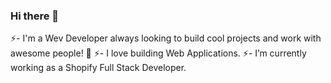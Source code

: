 ### Hi there 👋

⚡- I'm a Wev Developer always looking to build cool projects and work with awesome people! 🧪
⚡- I love building Web Applications.
⚡- I’m currently working as a Shopify Full Stack Developer.




<!--
**ajay399/ajay399** is a ✨ _special_ ✨ repository because its `README.md` (this file) appears on your GitHub profile.

Here are some ideas to get you started:

- 🔭 I’m currently working on ...
- 🌱 I’m currently learning ...
- 👯 I’m looking to collaborate on ...
- 🤔 I’m looking for help with ...
- 💬 Ask me about ...
- 📫 How to reach me: ...
- 😄 Pronouns: ...
- ⚡ Fun fact: ...
-->

